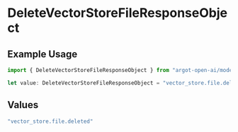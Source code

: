 # DeleteVectorStoreFileResponseObject

## Example Usage

```typescript
import { DeleteVectorStoreFileResponseObject } from "argot-open-ai/models/components";

let value: DeleteVectorStoreFileResponseObject = "vector_store.file.deleted";
```

## Values

```typescript
"vector_store.file.deleted"
```